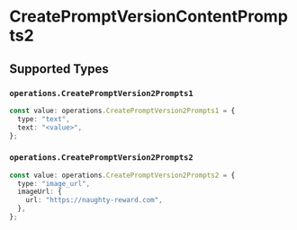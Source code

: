 # CreatePromptVersionContentPrompts2


## Supported Types

### `operations.CreatePromptVersion2Prompts1`

```typescript
const value: operations.CreatePromptVersion2Prompts1 = {
  type: "text",
  text: "<value>",
};
```

### `operations.CreatePromptVersion2Prompts2`

```typescript
const value: operations.CreatePromptVersion2Prompts2 = {
  type: "image_url",
  imageUrl: {
    url: "https://naughty-reward.com",
  },
};
```

